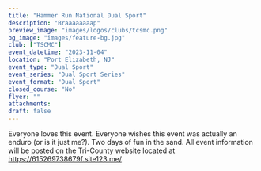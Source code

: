 ```yaml
---
title: "Hammer Run National Dual Sport"
description: "Braaaaaaaap"
preview_image: "images/logos/clubs/tcsmc.png"
bg_image: "images/feature-bg.jpg"
club: ["TSCMC"]
event_datetime: "2023-11-04"
location: "Port Elizabeth, NJ"
event_type: "Dual Sport"
event_series: "Dual Sport Series"
event_format: "Dual Sport"
closed_course: "No"
flyer: ""
attachments:
draft: false
---
```


Everyone loves this event. Everyone wishes this event was actually an enduro (or is it just me?). Two days of fun in the sand. All event information will be posted on the Tri-County website located at https://615269738679f.site123.me/